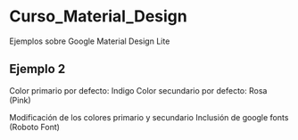# Curso_Material_Design
Ejemplos sobre Google Material Design Lite

Ejemplo 2
---------
Color primario por defecto: Indigo
Color secundario por defecto: Rosa (Pink)

Modificación de los colores primario y secundario
Inclusión de google fonts (Roboto Font)